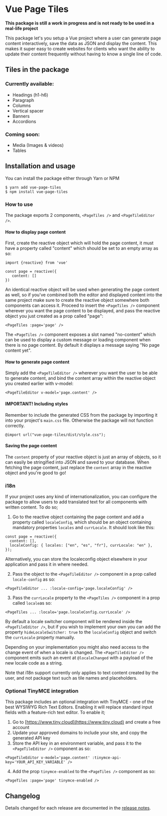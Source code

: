 # Vue Page Tiles

**This package is still a work in progress and is not ready to be used in a real-life project**

This package let's you setup a Vue project where a user can generate page content interactively, save the data as JSON and display the content. This makes it super easy to create websites for clients who want the ability to update their content frequently without having to know a single line of code.

## Tiles in the package

### Currently available:

- Headings (h1-h6)
- Paragraph
- Columns
- Vertical spacer
- Banners
- Accordions

### Coming soon:

- Media (Images & videos)
- Tables

## Installation and usage

You can install the package either through Yarn or NPM

```
$ yarn add vue-page-tiles
$ npm install vue-page-tiles
```

### How to use

The package exports 2 components, `<PageTiles />` and `<PageTileEditor />`.

#### How to display page content

First, create the reactive object which will hold the page content, it must have a property called "content" which should be set to an empty array as so:

```
import {reactive} from 'vue'

const page = reactive({
   content: []
})
```

An identical reactive object will be used when generating the page content as well, so if you've combined both the editor and displayed content into the same project make sure to create the reactive object somewhere both components can access it.
Proceed to insert the `<PageTiles />` component wherever you want the page content to be displayed, and pass the reactive object you just created as a prop called "page":

```
<PageTiles :page='page' />
```

The `<PageTiles />` component exposes a slot named "no-content" which can be used to display a custom message or loading component when there is no page content. By default it displays a message saying "No page content yet".

#### How to generate page content

Simply add the `<PageTileEditor />` wherever you want the user to be able to generate content, and bind the content array within the reactive object you created earlier with v-model:

```
<PageTileEditor v-model='page.content' />
```

#### IMPORTANT! Including styles

Remember to include the generated CSS from the package by importing it into your project's `main.css` file. Otherwise the package will not function correctly.

```
@import url("vue-page-tiles/dist/style.css");
```

#### Saving the page content

The `content` property of your reactive object is just an array of objects, so it can easily be stringified into JSON and saved to your database. When fetching the page content, just replace the `content` array in the reactive object and you're good to go!

### i18n

If your project uses any kind of internationalization, you can configure the package to allow users to add translated text for all components with written content. To do so;

1. Go to the reactive object containing the page content and add a property called `localeConfig`, which should be an object containing mandatory properties `locales` and `currLocale`. It should look like this:

```
const page = reactive({
  content: [],
  localeConfig: { locales: ["en", "es", "fr"], currLocale: "en" },
});
```

Alternatively, you can store the localeconfig object elsewhere in your application and pass it in where needed.

2. Pass the object to the `<PageTileEditor />` component in a prop called `locale-config` as so:

```
<PageTileEditor ... :locale-config='page.localeConfig' />
```

3. Pass the `currLocale` property to the `<PageTiles />` component in a prop called `locale`as so:

```
<PageTiles ... :locale='page.localeConfig.currLocale' />
```

By default a locale switcher component will be rendered inside the `<PageTileEditor />`, but if you wish to implement your own you can add the property `hideLocaleSwitcher: true` to the `localeConfig` object and switch the `currLocale` property manually.

Depending on your implementation you might also need access to the change event of when a locale is changed. The `<PageTileEditor />` component emits such an event at `@localeChanged` with a payload of the new locale code as a string.

Note that i18n support currently only applies to text content created by the user, and not package text such as tile names and placeholders.

### Optional TinyMCE integration

This package includes an optional integration with TinyMCE - one of the best WYSIWYG Rich Text Editors. Enabling it will replace standard input fields with a feature-rich text editor. To enable it;

1. Go to [https://www.tiny.cloud](https://www.tiny.cloud) and create a free account
2. Update your approved domains to include your site, and copy the generated API key
3. Store the API key in an environment variable, and pass it to the `<PageTileEditor />` component as so:

```
<PageTileEditor v-model='page.content' :tinymce-api-key='YOUR_API_KEY_VARIABLE' />
```

4. Add the prop `tinymce-enabled` to the `<PageTiles />` component as so:

```
<PageTiles :page='page' tinymce-enabled />
```

## Changelog

Details changed for each release are documented in the [release notes](https://github.com/dsilvaevje99/vue-page-tiles/releases/).
